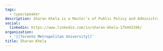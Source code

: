 ```yaml
---
tags:
  - type/speaker
description: Sharan Khela is a Master’s of Public Policy and Administration student at Ryerson University. She is currently working as a Policy and Research Assistant with Ryerson Leadership Lab, and as a Research Coordinator for a local non-profit called Laadliyan. In the past, she has worked as an Advisory Committee Member for the Youth Secretariat’s State of Youth report, and as a Research Associate for an Equity, Diversity, Inclusion, and Anti-Racism consultant.
social:
  linkedin: https://www.linkedin.com/in/sharan-khela-17b443196/
organization:
  - '[[Toronto Metropolitan University]]'
title: Sharan Khela
---
```

